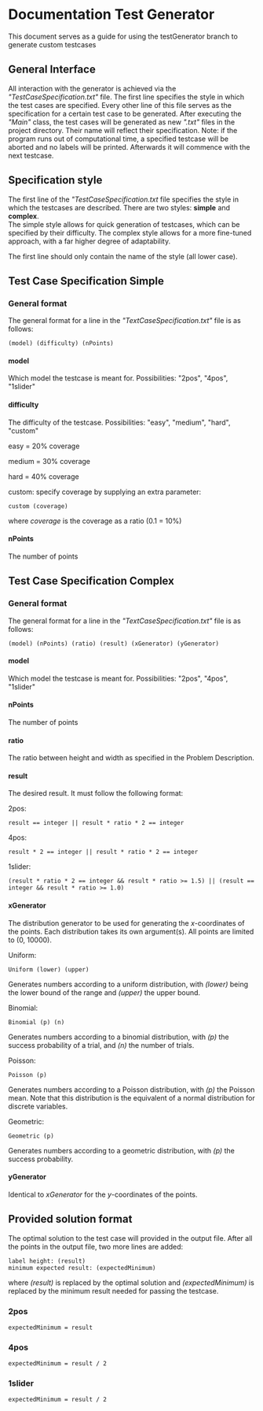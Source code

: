 # Documentation Test Generator
This document serves as a guide for using the testGenerator branch to generate custom testcases
## General Interface
All interaction with the generator is achieved via the *"TestCaseSpecification.txt"* file.
The first line specifies the style in which the test cases are specified.
Every other line of this file serves as the specification for a certain test case to be generated.
After executing the *"Main"* class, the test cases will be generated as new *".txt"* files in the project directory.
Their name will reflect their specification. Note: if the program runs out of computational time, a specified testcase
will be aborted and no labels will be printed. Afterwards it will commence with the next testcase.

## Specification style
The first line of the *"TestCaseSpecification.txt* file specifies the style in which the testcases are described.
There are two styles: **simple** and **complex**.  
The simple style allows for quick generation of testcases, which can be specified by their difficulty.
The complex style allows for a more fine-tuned approach, with a far higher degree of adaptability.

The first line should only contain the name of the style (all lower case).

## Test Case Specification Simple
### General format
The general format for a line in the *"TextCaseSpecification.txt"* file is as follows:
```
(model) (difficulty) (nPoints)
``` 
#### model
Which model the testcase is meant for. Possibilities: "2pos", "4pos", "1slider"

#### difficulty
The difficulty of the testcase. Possibilities: "easy", "medium", "hard", "custom" 

easy = 20% coverage

medium = 30% coverage

hard = 40% coverage

custom: specify coverage by supplying an extra parameter:
```
custom (coverage)
```
where *coverage* is the coverage as a ratio (0.1 = 10%)
#### nPoints
The number of points


## Test Case Specification Complex
### General format
The general format for a line in the *"TextCaseSpecification.txt"* file is as follows:
```
(model) (nPoints) (ratio) (result) (xGenerator) (yGenerator)
``` 
#### model
Which model the testcase is meant for. Possibilities: "2pos", "4pos", "1slider"

#### nPoints
The number of points

#### ratio
The ratio between height and width as specified in the Problem Description.

#### result
The desired result. It must follow the following format:

2pos: 
```
result == integer || result * ratio * 2 == integer
```
4pos:
```
result * 2 == integer || result * ratio * 2 == integer
```
1slider:
```
(result * ratio * 2 == integer && result * ratio >= 1.5) || (result == integer && result * ratio >= 1.0)
```

#### xGenerator
The distribution generator to be used for generating the *x*-coordinates of the points.
Each distribution takes its own argument(s). 
All points are limited to (0, 10000).

Uniform:
```
Uniform (lower) (upper)
```
Generates numbers according to a uniform distribution, with *(lower)* being the lower bound of the range and *(upper)* the upper bound.


Binomial:
```
Binomial (p) (n)
```
Generates numbers according to a binomial distribution, with *(p)* the success probability of a trial, and *(n)* the number of trials.

Poisson:
```
Poisson (p)
```
Generates numbers according to a Poisson distribution, with *(p)* the Poisson mean. Note that this distribution is the equivalent of a normal distribution for discrete variables.

Geometric:
```
Geometric (p)
```
Generates numbers according to a geometric distribution, with *(p)* the success probability.

#### yGenerator
Identical to *xGenerator* for the *y*-coordinates of the points.

## Provided solution format
The optimal solution to the test case will provided in the output file. After all the points in the output file,
two more lines are added:

```
label height: (result)
minimum expected result: (expectedMinimum) 
```
where *(result)* is replaced by the optimal solution and *(expectedMinimum)* is replaced by the minimum result needed for passing the testcase.

### 2pos
```
expectedMinimum = result
```
### 4pos
```
expectedMinimum = result / 2
```
### 1slider
```
expectedMinimum = result / 2
```    
